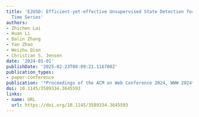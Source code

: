 ```yaml
---
title: 'E2USD: Efficient-yet-effective Unsupervised State Detection for Multivariate
  Time Series'
authors:
- Zhichen Lai
- Huan Li
- Dalin Zhang
- Yan Zhao
- Weizhu Qian
- Christian S. Jensen
date: '2024-01-01'
publishDate: '2025-02-23T08:09:21.116700Z'
publication_types:
- paper-conference
publication: '*Proceedings of the ACM on Web Conference 2024, WWW 2024*'
doi: 10.1145/3589334.3645593
links:
- name: URL
  url: https://doi.org/10.1145/3589334.3645593
---
```

